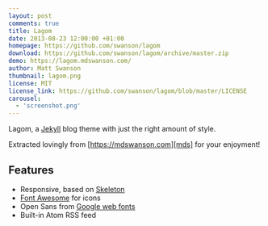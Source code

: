 ```yaml
---
layout: post
comments: true
title: Lagom
date: 2013-08-23 12:00:00 +01:00
homepage: https://github.com/swanson/lagom
download: https://github.com/swanson/lagom/archive/master.zip
demo: https://lagom.mdswanson.com/
author: Matt Swanson
thumbnail: lagom.png
license: MIT
license_link: https://github.com/swanson/lagom/blob/master/LICENSE
carousel:
  - 'screenshot.png'
---
```


Lagom, a [Jekyll][j] blog theme with just the right amount of style.

Extracted lovingly from [https://mdswanson.com][mds] for your enjoyment!

## Features

* Responsive, based on [Skeleton][skeleton]
* [Font Awesome][font-awesome] for icons
* Open Sans from [Google web fonts][gfonts]
* Built-in Atom RSS feed

[j]: https://jekyllrb.com/
[mds]: https://mdswanson.com
[skeleton]: https://www.getskeleton.com/
[font-awesome]: https://fortawesome.github.io/Font-Awesome/
[gfonts]: https://www.google.com/fonts/specimen/Open+Sans
